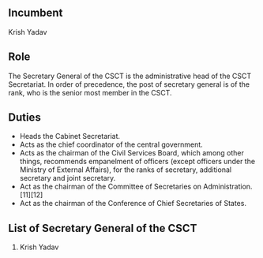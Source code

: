 

## Incumbent
Krish Yadav

## Role 
The Secretary General of the CSCT is the administrative head of the CSCT Secretariat. In order of precedence, the post of secretary general is of the rank, who is the senior most member in the CSCT.

## Duties
* Heads the Cabinet Secretariat.
* Acts as the chief coordinator of the central government.
* Acts as the chairman of the Civil Services Board, which among other things, recommends empanelment of officers (except officers under the Ministry of External Affairs), for the ranks of secretary, additional secretary and joint secretary.
* Act as the chairman of the Committee of Secretaries on Administration.[11][12]
* Act as the chairman of the Conference of Chief Secretaries of States.

## List of Secretary General of the CSCT
1. Krish Yadav